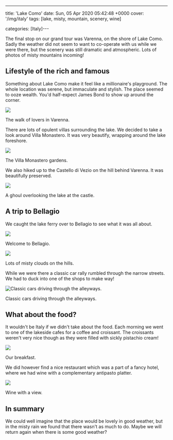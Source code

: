 ---
title: 'Lake Como'
date: Sun, 05 Apr 2020 05:42:48 +0000
cover: '/img/italy'
tags: [lake, misty, mountain, scenery, wine]

categories: [Italy]---

The final stop on our grand tour was Varenna, on the shore of Lake Como. Sadly the weather did not seem to want to co-operate with us while we were there, but the scenery was still dramatic and atmospheric. Lots of photos of misty mountains incoming!

Lifestyle of the rich and famous
--------------------------------

Something about Lake Como make it feel like a millionaire's playground. The whole location was serene, but immaculate and stylish. The place seemed to ooze wealth. You'd half-expect James Bond to show up around the corner.

![](http://coupleofkiwis.com/wp-content/uploads/2020/04/IMG_20190519_210546-1024x576.jpg)

The walk of lovers in Varenna.

There are lots of opulent villas surrounding the lake. We decided to take a look around Villa Monastero. It was very beautify, wrapping around the lake foreshore.

![](http://coupleofkiwis.com/wp-content/uploads/2020/04/IMG_20190520_113623-1024x576.jpg)

The Villa Monastero gardens.

We also hiked up to the Castello di Vezio on the hill behind Varenna. It was beautifully preserved.

![](http://coupleofkiwis.com/wp-content/uploads/2020/04/IMG_20190520_120401-1024x576.jpg)

A ghoul overlooking the lake at the castle.

A trip to Bellagio
------------------

We caught the lake ferry over to Bellagio to see what it was all about.

![](http://coupleofkiwis.com/wp-content/uploads/2020/04/IMG_20190519_141811-1024x576.jpg)

Welcome to Bellagio.

![](http://coupleofkiwis.com/wp-content/uploads/2020/04/IMG_20190519_114246-1024x576.jpg)

Lots of misty clouds on the hills.

While we were there a classic car rally rumbled through the narrow streets. We had to duck into one of the shops to make way!

![Classic cars driving through the alleyways.](http://coupleofkiwis.com/wp-content/uploads/2020/04/IMG_20190519_132929-1024x576.jpg)

Classic cars driving through the alleyways.

What about the food?
--------------------

It wouldn't be Italy if we didn't take about the food. Each morning we went to one of the lakeside cafes for a coffee and croissant. The croissants weren't very nice though as they were filled with sickly pistachio cream!

![](http://coupleofkiwis.com/wp-content/uploads/2020/04/IMG_20190519_084040-1024x576.jpg)

Our breakfast.

We did however find a nice restaurant which was a part of a fancy hotel, where we had wine with a complementary antipasto platter.

![](http://coupleofkiwis.com/wp-content/uploads/2020/04/IMG_20190518_170203-576x1024.jpg)

Wine with a view.

In summary
----------

We could well imagine that the place would be lovely in good weather, but in the misty rain we found that there wasn't as much to do. Maybe we will return again when there is some good weather?